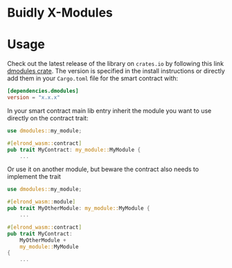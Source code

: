 # Buidly X-Modules


# Usage
Check out the latest release of the library on `crates.io` by following this link [dmodules crate](https://crates.io/crates/d-open-modules).
The version is specified in the install instructions or directly add them in your `Cargo.toml` file for the smart contract
with:
```toml
[dependencies.dmodules]
version = "x.x.x"
```


In your smart contract main lib entry inherit the module you want to use directly on the contract trait:
```rust
use dmodules::my_module;

#[elrond_wasm::contract]
pub trait MyContract: my_module::MyModule {
    ...
```

Or use it on another module, but beware the contract also needs to implement the trait


```rust
use dmodules::my_module;

#[elrond_wasm::module]
pub trait MyOtherModule: my_module::MyModule {
    ...

#[elrond_wasm::contract]
pub trait MyContract:
    MyOtherModule +
    my_module::MyModule
{
    ...
```

